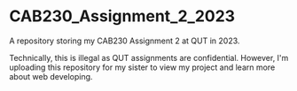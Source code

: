 # CAB230_Assignment_2_2023

A repository storing my CAB230 Assignment 2 at QUT in 2023.

Technically, this is illegal as QUT assignments are confidential. However, I'm uploading this repository for my sister to view my project and learn more about web developing.
